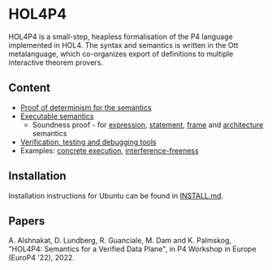 # HOL4P4

HOL4P4 is a small-step, heapless formalisation of the P4 language implemented in HOL4. The syntax and semantics is written in the Ott metalanguage, which co-organizes export of definitions to multiple interactive theorem provers.

## Content

* [Proof of determinism for the semantics](hol/deterScript.sml)
* [Executable semantics](hol/p4_exec_semScript.sml)
  * Soundness proof - for [expression](hol/p4_exec_sem_e_soundnessScript.sml), [statement](hol/p4_exec_sem_stmt_soundnessScript.sml), [frame](hol/p4_exec_sem_frames_soundnessScript.sml) and [architecture](hol/p4_exec_sem_arch_soundnessScript.sml) semantics
* [Verification, testing and debugging tools](hol/p4_testLib.sml)
* Examples: [concrete execution](test-vss.sml), [interference-freeness](test-vss-ttl.sml)

## Installation

Installation instructions for Ubuntu can be found in [INSTALL.md](INSTALL.md).

## Papers

A. Alshnakat, D. Lundberg, R. Guanciale, M. Dam and K. Palmskog, "HOL4P4: Semantics for a Verified Data Plane", in P4 Workshop in Europe (EuroP4 '22), 2022.

